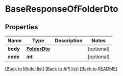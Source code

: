 # BaseResponseOfFolderDto

## Properties
Name | Type | Description | Notes
------------ | ------------- | ------------- | -------------
**body** | [**FolderDto**](FolderDto.md) |  | [optional] 
**code** | **int** |  | [optional] 

[[Back to Model list]](../README.md#documentation-for-models) [[Back to API list]](../README.md#documentation-for-api-endpoints) [[Back to README]](../README.md)


